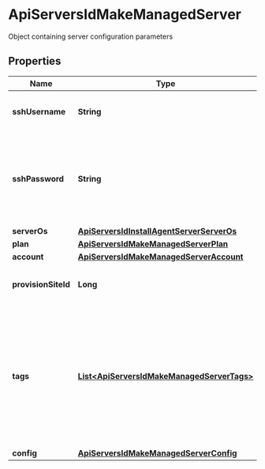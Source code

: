 

# ApiServersIdMakeManagedServer

Object containing server configuration parameters
## Properties

Name | Type | Description | Notes
------------ | ------------- | ------------- | -------------
**sshUsername** | **String** | SSH username to use when provisioning |  [optional]
**sshPassword** | **String** | SSH password to use, if not specified the account public key can be used |  [optional]
**serverOs** | [**ApiServersIdInstallAgentServerServerOs**](ApiServersIdInstallAgentServerServerOs.md) |  |  [optional]
**plan** | [**ApiServersIdMakeManagedServerPlan**](ApiServersIdMakeManagedServerPlan.md) |  |  [optional]
**account** | [**ApiServersIdMakeManagedServerAccount**](ApiServersIdMakeManagedServerAccount.md) |  |  [optional]
**provisionSiteId** | **Long** | Specific group to assign the server |  [optional]
**tags** | [**List&lt;ApiServersIdMakeManagedServerTags&gt;**](ApiServersIdMakeManagedServerTags.md) | Metadata tags, Array of objects having a name and value, this adds or updates the specified tags and removes any tags not specified. |  [optional]
**config** | [**ApiServersIdMakeManagedServerConfig**](ApiServersIdMakeManagedServerConfig.md) |  |  [optional]



